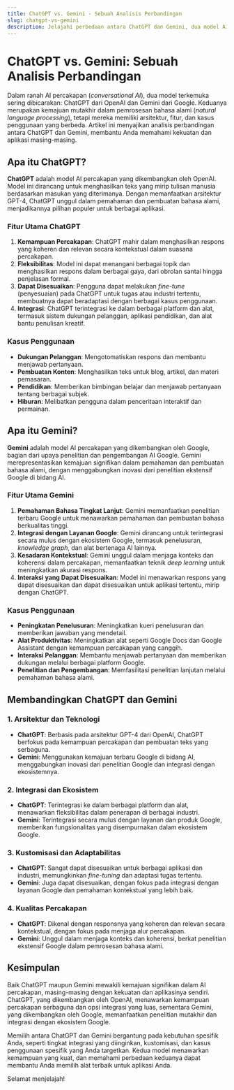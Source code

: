 ```yaml
---
title: ChatGPT vs. Gemini - Sebuah Analisis Perbandingan
slug: chatgpt-vs-gemini
description: Jelajahi perbedaan antara ChatGPT dan Gemini, dua model AI percakapan terkemuka, dan pahami fitur serta kemampuan unik mereka.
---
```

# ChatGPT vs. Gemini: Sebuah Analisis Perbandingan

Dalam ranah AI percakapan (*conversational AI*), dua model terkemuka sering dibicarakan: ChatGPT dari OpenAI dan Gemini dari Google. Keduanya merupakan kemajuan mutakhir dalam pemrosesan bahasa alami (*natural language processing*), tetapi mereka memiliki arsitektur, fitur, dan kasus penggunaan yang berbeda. Artikel ini menyajikan analisis perbandingan antara ChatGPT dan Gemini, membantu Anda memahami kekuatan dan aplikasi masing-masing.

## Apa itu ChatGPT?

**ChatGPT** adalah model AI percakapan yang dikembangkan oleh OpenAI. Model ini dirancang untuk menghasilkan teks yang mirip tulisan manusia berdasarkan masukan yang diterimanya. Dengan memanfaatkan arsitektur GPT-4, ChatGPT unggul dalam pemahaman dan pembuatan bahasa alami, menjadikannya pilihan populer untuk berbagai aplikasi.

### Fitur Utama ChatGPT

1.  **Kemampuan Percakapan**: ChatGPT mahir dalam menghasilkan respons yang koheren dan relevan secara kontekstual dalam suasana percakapan.
2.  **Fleksibilitas**: Model ini dapat menangani berbagai topik dan menghasilkan respons dalam berbagai gaya, dari obrolan santai hingga penjelasan formal.
3.  **Dapat Disesuaikan**: Pengguna dapat melakukan *fine-tune* (penyesuaian) pada ChatGPT untuk tugas atau industri tertentu, membuatnya dapat beradaptasi dengan berbagai kasus penggunaan.
4.  **Integrasi**: ChatGPT terintegrasi ke dalam berbagai platform dan alat, termasuk sistem dukungan pelanggan, aplikasi pendidikan, dan alat bantu penulisan kreatif.

### Kasus Penggunaan

-   **Dukungan Pelanggan**: Mengotomatiskan respons dan membantu menjawab pertanyaan.
-   **Pembuatan Konten**: Menghasilkan teks untuk blog, artikel, dan materi pemasaran.
-   **Pendidikan**: Memberikan bimbingan belajar dan menjawab pertanyaan tentang berbagai subjek.
-   **Hiburan**: Melibatkan pengguna dalam penceritaan interaktif dan permainan.

## Apa itu Gemini?

**Gemini** adalah model AI percakapan yang dikembangkan oleh Google, bagian dari upaya penelitian dan pengembangan AI Google. Gemini merepresentasikan kemajuan signifikan dalam pemahaman dan pembuatan bahasa alami, dengan menggabungkan inovasi dari penelitian ekstensif Google di bidang AI.

### Fitur Utama Gemini

1.  **Pemahaman Bahasa Tingkat Lanjut**: Gemini memanfaatkan penelitian terbaru Google untuk menawarkan pemahaman dan pembuatan bahasa berkualitas tinggi.
2.  **Integrasi dengan Layanan Google**: Gemini dirancang untuk terintegrasi secara mulus dengan ekosistem Google, termasuk penelusuran, *knowledge graph*, dan alat bertenaga AI lainnya.
3.  **Kesadaran Kontekstual**: Gemini unggul dalam menjaga konteks dan koherensi dalam percakapan, memanfaatkan teknik *deep learning* untuk meningkatkan akurasi respons.
4.  **Interaksi yang Dapat Disesuaikan**: Model ini menawarkan respons yang dapat disesuaikan dan dapat disesuaikan untuk aplikasi tertentu, mirip dengan ChatGPT.

### Kasus Penggunaan

-   **Peningkatan Penelusuran**: Meningkatkan kueri penelusuran dan memberikan jawaban yang mendetail.
-   **Alat Produktivitas**: Meningkatkan alat seperti Google Docs dan Google Assistant dengan kemampuan percakapan yang canggih.
-   **Interaksi Pelanggan**: Membantu menjawab pertanyaan dan memberikan dukungan melalui berbagai platform Google.
-   **Penelitian dan Pengembangan**: Memfasilitasi penelitian lanjutan melalui pemahaman bahasa alami.

## Membandingkan ChatGPT dan Gemini

### 1. Arsitektur dan Teknologi

-   **ChatGPT**: Berbasis pada arsitektur GPT-4 dari OpenAI, ChatGPT berfokus pada kemampuan percakapan dan pembuatan teks yang serbaguna.
-   **Gemini**: Menggunakan kemajuan terbaru Google di bidang AI, menggabungkan inovasi dari penelitian Google dan integrasi dengan ekosistemnya.

### 2. Integrasi dan Ekosistem

-   **ChatGPT**: Terintegrasi ke dalam berbagai platform dan alat, menawarkan fleksibilitas dalam penerapan di berbagai industri.
-   **Gemini**: Terintegrasi secara mulus dengan layanan dan produk Google, memberikan fungsionalitas yang disempurnakan dalam ekosistem Google.

### 3. Kustomisasi dan Adaptabilitas

-   **ChatGPT**: Sangat dapat disesuaikan untuk berbagai aplikasi dan industri, memungkinkan *fine-tuning* dan adaptasi tugas tertentu.
-   **Gemini**: Juga dapat disesuaikan, dengan fokus pada integrasi dengan layanan Google dan pemahaman kontekstual yang lebih baik.

### 4. Kualitas Percakapan

-   **ChatGPT**: Dikenal dengan responsnya yang koheren dan relevan secara kontekstual, dengan fokus pada menjaga alur percakapan.
-   **Gemini**: Unggul dalam menjaga konteks dan koherensi, berkat penelitian ekstensif Google dalam pemrosesan bahasa alami.

## Kesimpulan

Baik ChatGPT maupun Gemini mewakili kemajuan signifikan dalam AI percakapan, masing-masing dengan kekuatan dan aplikasinya sendiri. ChatGPT, yang dikembangkan oleh OpenAI, menawarkan kemampuan percakapan serbaguna dan opsi integrasi yang luas, sementara Gemini, yang dikembangkan oleh Google, memanfaatkan penelitian mutakhir dan integrasi dengan ekosistem Google.

Memilih antara ChatGPT dan Gemini bergantung pada kebutuhan spesifik Anda, seperti tingkat integrasi yang diinginkan, kustomisasi, dan kasus penggunaan spesifik yang Anda targetkan. Kedua model menawarkan kemampuan yang kuat, dan memahami perbedaan keduanya dapat membantu Anda memilih alat terbaik untuk aplikasi Anda.

Selamat menjelajah!
